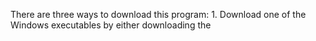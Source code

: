 There are three ways to download this program:
	1. Download one of the Windows executables by either downloading the 